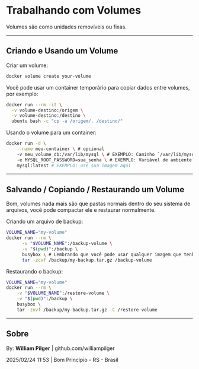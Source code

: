 # Trabalhando com Volumes

Volumes são como unidades removíveis ou fixas.

---

## Criando e Usando um Volume

Criar um volume:
```sh
docker volume create your-volume
```

Você pode usar um container temporário para copiar dados entre volumes, por exemplo:
```sh
docker run --rm -it \
  -v volume-destino:/origem \
  -v volume-destino:/destino \
  ubuntu bash -c "cp -a /origem/. /destino/"
```

Usando o volume para um container:
```sh
docker run -d \
    --name meu-container \ # opcional
    -v meu_volume_db:/var/lib/mysql \ # EXEMPLO: Caminho `/var/lib/mysql` é o caminho de montagem quando for executar um banco MySQL com um volume
    -e MYSQL_ROOT_PASSWORD=sua_senha \ # EXEMPLO: Variável de ambiente
    mysql:latest # EXEMPLO: use sua imagem aqui
```

---

## Salvando / Copiando / Restaurando um Volume

Bom, volumes nada mais são que pastas normais dentro do seu sistema de arquivos, você pode compactar ele e restaurar normalmente.

Criando um arquivo de backup:
```sh
VOLUME_NAME="my-volume"
docker run --rm \
      -v "$VOLUME_NAME":/backup-volume \
      -v "$(pwd)":/backup \
      busybox \ # Lembrando que você pode usar qualquer imagem que tenha o comando tar
      tar -zcvf /backup/my-backup.tar.gz /backup-volume
```
Restaurando o backup:
```sh
VOLUME_NAME="my-volume"
docker run --rm \
    -v "$VOLUME_NAME":/restore-volume \
    -v "$(pwd)":/backup \
    busybox \
    tar -zxvf /backup/my-backup.tar.gz -C /restore-volume
```

---

## Sobre

By: **William Pilger** | github.com/williampilger

2025/02/24 11:53 | Bom Princípio - RS - Brasil
